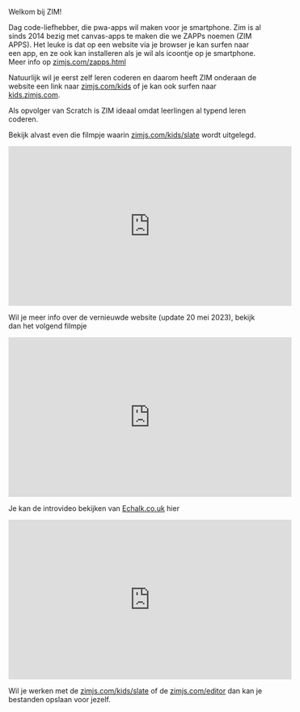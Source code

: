 Welkom bij ZIM!

<div class="dodona-centered-group">

Dag code-liefhebber, die pwa-apps wil maken voor je smartphone.
Zim is al sinds 2014 bezig met canvas-apps te maken die we ZAPPs noemen (ZIM APPS).
Het leuke is dat op een website via je browser je kan surfen naar een app, en ze ook kan installeren als je wil als icoontje op je smartphone. Meer info op [zimjs.com/zapps.html](zimjs.com/zapps.html)

Natuurlijk wil je eerst zelf leren coderen en daarom heeft ZIM onderaan de website een link naar [zimjs.com/kids](zimjs.com/kids) of je kan ook surfen naar [kids.zimjs.com](kids.zimjs.com/kids).

Als opvolger van Scratch is ZIM ideaal omdat leerlingen al typend leren coderen.

Bekijk alvast even die filmpje waarin [zimjs.com/kids/slate](zimjs.com/kids/slate) wordt uitgelegd.

<iframe width="560" height="315" src="https://www.youtube.com/embed/7F6O_O9bBGA" title="YouTube video player" frameborder="0" allow="accelerometer; autoplay; clipboard-write; encrypted-media; gyroscope; picture-in-picture; web-share" allowfullscreen></iframe>
  
Wil je meer info over de vernieuwde website (update 20 mei 2023), bekijk dan het volgend filmpje

<iframe width="560" height="315" src="https://www.youtube.com/embed/-BHLqXgAcSY" title="YouTube video player" frameborder="0" allow="accelerometer; autoplay; clipboard-write; encrypted-media; gyroscope; picture-in-picture; web-share" allowfullscreen></iframe>


Je kan de introvideo bekijken van [Echalk.co.uk](echalk.co.uk) hier 
<iframe width="560" height="315" src="https://www.youtube.com/embed/26Ml0B8D3JI" title="YouTube video player" frameborder="0" allow="accelerometer; autoplay; clipboard-write; encrypted-media; gyroscope; picture-in-picture; web-share" allowfullscreen></iframe>

Wil je werken met de [zimjs.com/kids/slate](zimjs.com/kids/slate) of de [zimjs.com/editor](zimjs.com/editor) dan kan je bestanden opslaan voor jezelf.

</div>
